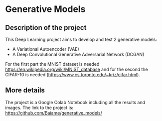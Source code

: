 # Generative Models
## Description of the project
This Deep Learning project aims to develop and test 2 generative models:
- A Variational Autoencoder (VAE)
- A Deep Convolutional Generative Adversarial Network (DCGAN)

For the first part the MNIST dataset is needed https://en.wikipedia.org/wiki/MNIST_database and for the second the CIFAR-10 is needed (https://www.cs.toronto.edu/~kriz/cifar.html).

## More details
The project is a Google Colab Notebook including all the results and images.
The link to the project is: https://github.com/Baiame/generative_models/
